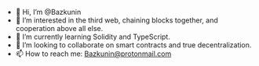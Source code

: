 - 👋 Hi, I’m @Bazkunin
- 👀 I’m interested in the third web, chaining blocks together, and cooperation above all else.
- 🌱 I’m currently learning Solidity and TypeScript.
- 💞️ I’m looking to collaborate on smart contracts and true decentralization.
- 📫 How to reach me: Bazkunin@protonmail.com
